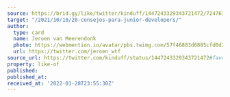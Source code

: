 ```yaml
---
source: https://brid.gy/like/twitter/kinduff/1447243329343721472/724763
target: "/2021/10/10/20-consejos-para-junior-developers/"
author:
  type: card
  name: Jeroen van Meerendonk
  photo: https://webmention.io/avatar/pbs.twimg.com/57f46883d6885cfd0d22ce6614196f1a063576f129d30bc4a3d3fe6cdf850101.jpg
  url: https://twitter.com/jeroen_wtf
source_url: https://twitter.com/kinduff/status/1447243329343721472#favorited-by-724763
property: like-of
published:
published_at:
received_at: '2022-01-28T23:55:30Z'
---
```


